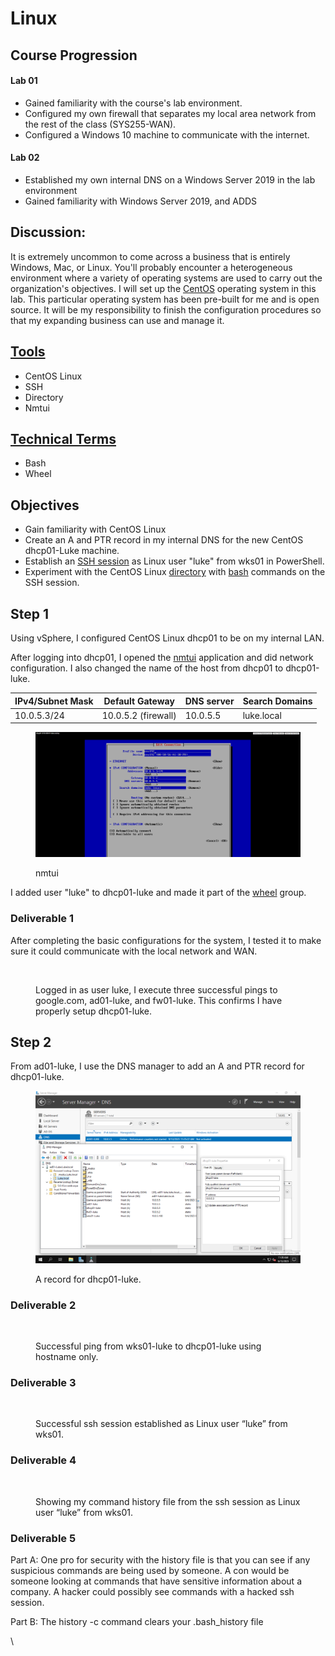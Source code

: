 # Linux

## Course Progression

#### Lab 01

* Gained familiarity with the course's lab environment.&#x20;
* Configured my own firewall that separates my local area network from the rest of the class (SYS255-WAN).&#x20;
* Configured a Windows 10 machine to communicate with the internet.&#x20;

#### Lab 02&#x20;

* Established my own internal DNS on a Windows Server 2019 in the lab environment&#x20;
* Gained familiarity with Windows Server 2019, and ADDS&#x20;

## Discussion:&#x20;

It is extremely uncommon to come across a business that is entirely Windows, Mac, or Linux. You'll probably encounter a heterogeneous environment where a variety of operating systems are used to carry out the organization's objectives. I will set up the [CentOS](../tools.md#centos-linux) operating system in this lab. This particular operating system has been pre-built for me and is open source. It will be my responsibility to finish the configuration procedures so that my expanding business can use and manage it. &#x20;

## [Tools](../tools.md)&#x20;

* CentOS Linux&#x20;
* SSH&#x20;
* Directory
* Nmtui

## [Technical Terms](../technical-terms.md)&#x20;

* Bash
* Wheel

## Objectives&#x20;

* Gain familiarity with CentOS Linux&#x20;
* Create an A and PTR record in my internal DNS for the new CentOS dhcp01-Luke machine.&#x20;
* Establish an [SSH session](../tools.md#ssh) as Linux user "luke" from wks01 in PowerShell.
* Experiment with the CentOS Linux [directory](../tools.md#directory) with [bash](../technical-terms.md#bash) commands on the SSH session.

## Step 1&#x20;

Using vSphere, I configured CentOS Linux dhcp01 to be on my internal LAN. &#x20;

After logging into dhcp01, I opened the [nmtui](../tools.md#nmtui) application and did network configuration. I also changed the name of the host from dhcp01 to dhcp01-luke.

| IPv4/Subnet Mask | Default Gateway     | DNS server | Search Domains |
| ---------------- | ------------------- | ---------- | -------------- |
| 10.0.5.3/24      | 10.0.5.2 (firewall) | 10.0.5.5   | luke.local     |

<figure><img src="../../.gitbook/assets/image (4).png" alt=""><figcaption><p>nmtui</p></figcaption></figure>

I added user "luke" to dhcp01-luke and made it part of the [wheel](../technical-terms.md#wheel) group.&#x20;

### Deliverable 1

After completing the basic configurations for the system, I tested it to make sure it could communicate with the local network and WAN.&#x20;

<figure><img src="https://lh5.googleusercontent.com/mCvDnXsnKK3_-oRsKKA6a7uNhmJasHzEqCv-sKkacO_oq5it4Jr_hWTmHj6FejnD0zF8HH3A_fLtWbnWpxjh1l96SfyRpHzgb4dXJljKdvjuWmo3sVwgjjIEnfg0BDfyNnIqdesKO7LrNRS_f-4w9o4" alt=""><figcaption><p>Logged in as user luke, I execute three successful pings  to google.com, ad01-luke, and fw01-luke. This confirms I have properly setup dhcp01-luke.</p></figcaption></figure>

## Step 2

From ad01-luke, I use the DNS manager to add an A and PTR record for dhcp01-luke.&#x20;

<figure><img src="../../.gitbook/assets/image (9).png" alt=""><figcaption><p>A record for dhcp01-luke.</p></figcaption></figure>

### Deliverable 2

<figure><img src="https://lh6.googleusercontent.com/iauQMTBo0zZSJM5kKxP5UTiinDL_SJOliF_W4mvz6qLQjoE5_D7fzHE60SmveK2cNebKBOG3-gxvqMsFf7iVfewKYoPyMupJg3FJruGUeh1c4KOovJZf_mmyDq0Bg_dsz5uDQH3jvxrSaghZ71nbJEI" alt=""><figcaption><p>Successful ping from wks01-luke to dhcp01-luke using hostname only.</p></figcaption></figure>

### Deliverable 3

<figure><img src="https://lh5.googleusercontent.com/qBWcRsMHSnxyC-2imlWxpeAd65XVfOJigGkE3djpqrjNNn-FEBtDD7LpfVm0dmZ9L29xix8JmsVjuqHk-LSf7sRGiHMkbjckVtUzGbHHXqx7h7MyIX7xvlYMoPweoJ06inQGE-S3Ue9UYKFsIZhQ4rs" alt=""><figcaption><p>Successful ssh session established as Linux user “luke” from wks01.</p></figcaption></figure>

### Deliverable 4

<figure><img src="https://lh6.googleusercontent.com/7_vMyJKzdLJO-BoY8QC0bfkG1a998rj8ocIP7hmUJxWn9iI3p2ad7q7EGgU1yvSq6SWU83QcC2YmDJKWd6ysXPAa_o1jfuHSSDdhXk4t3TD2xdSQtAB4TIi1fQwYHaoUtTo8-Mo-HAVABoHhxhaixcQ" alt=""><figcaption><p>Showing my command history file from the ssh session as Linux user “luke” from wks01.</p></figcaption></figure>

### Deliverable 5

Part A: One pro for security with the history file is that you can see if any suspicious commands are being used by someone. A con would be someone looking at commands that have sensitive information about a company. A hacker could possibly see commands with a hacked ssh session.

Part B: The history -c command clears your .bash\_history file

\
